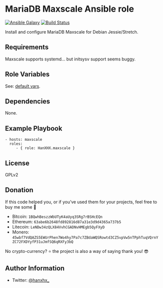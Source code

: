 MariaDB Maxscale Ansible role
=============================

[![Ansible Galaxy](http://img.shields.io/badge/ansible--galaxy-HanXHX.maxscale-blue.svg)](https://galaxy.ansible.com/HanXHX/maxscale/) [![Build Status](https://travis-ci.org/HanXHX/ansible-maxscale.svg?branch=master)](https://travis-ci.org/HanXHX/ansible-maxscale)

Install and configure MariaDB Maxscale for Debian Jessie/Stretch.

Requirements
------------

Maxscale supports systemd... but initsysv support seems buggy.

Role Variables
--------------

See: [default vars](defaults/main.yml).

Dependencies
------------

None.

Example Playbook
----------------

    - hosts: maxscale
      roles:
         - { role: HanXHX.maxscale }

License
-------

GPLv2

Donation
--------

If this code helped you, or if you’ve used them for your projects, feel free to buy me some :beers:

- Bitcoin: `1BQwhBeszzWbUTyK4aUyq3SRg7rBSHcEQn`
- Ethereum: `63abe6b2648fd892816d87a31e3d9d4365a737b5`
- Litecoin: `LeNDw34zQLX84VvhCGADNvHMEgb5QyFXyD`
- Monero: `45wbf7VdQAZS5EWUrPhen7Wo4hy7Pa7c7ZBdaWQSRowtd3CZ5vpVw5nTPphTuqVQrnYZC72FXDYyfP31uJmfSQ6qRXFy3bQ`

No crypto-currency? :star: the project is also a way of saying thank you! :sunglasses:

Author Information
------------------

- Twitter: [@hanxhx_](https://twitter.com/hanxhx_)
